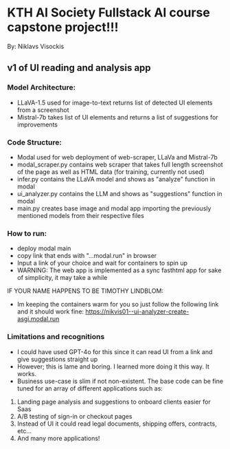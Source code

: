 
# KTH AI Society Fullstack AI course capstone project!!!
By: Niklavs Visockis

## v1 of UI reading and analysis app 

### Model Architecture: 
- LLaVA-1.5 used for image-to-text returns list of detected UI elements from a screenshot
- Mistral-7b takes list of UI elements and returns a list of suggestions for improvements

### Code Structure:
- Modal used for web deployment of web-scraper, LLaVa and Mistral-7b 
- modal_scraper.py contains web scraper that takes full length screenshot of the page as well as HTML data (for training, currently not used)
- infer.py contains the LLaVA model and shows as "analyze" function in modal
- ui_analyzer.py contains the LLM and shows as "suggestions" function in modal
- main.py creates base image and modal app importing the previously mentioned models from their respective files

### How to run:
- deploy modal main
- copy link that ends with "...modal.run" in browser
- Input a link of your choice and wait for containers to spin up
- WARNING: The web app is implemented as a sync fasthtml app for sake of simplicity, it may take a while

IF YOUR NAME HAPPENS TO BE TIMOTHY LINDBLOM:
- Im keeping the containers warm for you so just follow the following link and it should work fine: https://nikvis01--ui-analyzer-create-asgi.modal.run 

### Limitations and recognitions
- I could have used GPT-4o for this since it can read UI from a link and give suggestions straight up
- However; this is lame and boring. I learned more doing it this way. It works. 
- Business use-case is slim if not non-existent. The base code can be fine tuned for an array of different applications such as:
1. Landing page analysis and suggestions to onboard clients easier for Saas
2. A/B testing of sign-in or checkout pages
3. Instead of UI it could read legal documents, shipping offers, contracts, etc...
4. And many more applications!